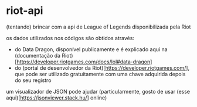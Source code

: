 # riot-api
(tentando) brincar com a api de League of Legends disponibilizada pela Riot

os dados utilizados nos códigos são obtidos através:
- do Data Dragon, disponível publicamente e é explicado aqui na (documentação da Riot)[https://developer.riotgames.com/docs/lol#data-dragon]
- do (portal de desenvolvedor da Riot)[https://developer.riotgames.com/], que pode ser utilizado gratuitamente com uma chave adquirida depois do seu registro 

um visualizador de JSON pode ajudar (particularmente, gosto de usar (esse aqui)[https://jsonviewer.stack.hu/] online)
